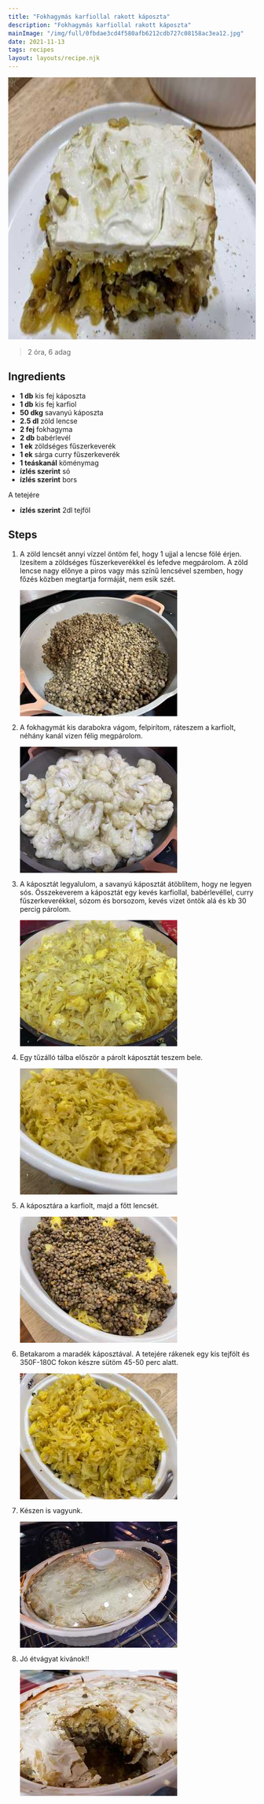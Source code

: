 ```yaml
---
title: "Fokhagymás karfiollal rakott káposzta"
description: "Fokhagymás karfiollal rakott káposzta"
mainImage: "/img/full/0fbdae3cd4f580afb6212cdb727c08158ac3ea12.jpg"
date: 2021-11-13
tags: recipes
layout: layouts/recipe.njk
---
```

                            
<p align="center"><a href="https://cookpad.com/hu/receptek/15695788-fokhagymas-karfiollal-rakott-kaposzta" rel="Recipe source page"><img width="751" height="532" src="/img/full/0fbdae3cd4f580afb6212cdb727c08158ac3ea12.jpg"/></a></p>

> 2 óra, 6 adag 

## Ingredients
* **1 db** kis fej káposzta
* **1 db** kis fej karfiol
* **50 dkg** savanyú káposzta
* **2.5 dl** zöld lencse
* **2 fej** fokhagyma
* **2 db** babérlevél
* **1 ek** zöldséges fűszerkeverék
* **1 ek** sárga curry fűszerkeverék
* **1 teáskanál** köménymag
* **ízlés szerint** só
* **ízlés szerint** bors

A tetejére
* **ízlés szerint** 2dl tejföl

## Steps

1. A zöld lencsét annyi vízzel öntöm fel, hogy 1 ujjal a lencse fölé érjen. Izesítem a zöldséges fűszerkeverékkel és lefedve megpárolom. A zöld lencse nagy előnye a piros vagy más színű lencsével szemben, hogy főzés közben megtartja formáját, nem esik szét.
 
    <p><img width="320" height="256" align="left" src="/img/full/85750db96fe502d7e1e380162acc0ff58444e1a5.jpg"/></p><div style="clear: both"/>

2. A fokhagymát kis darabokra vágom, felpirítom, ráteszem a karfiolt, néhány kanál vizen félig megpárolom.
 
    <p><img width="320" height="256" align="left" src="/img/full/26eb5e32dd0a9b6416ee3745ef62e61e7c4bfd4d.jpg"/></p><div style="clear: both"/>

3. A káposztát legyalulom, a savanyú káposztát átöblítem, hogy ne legyen sós. Összekeverem a káposztát egy kevés karfiollal, babérlevéllel, curry fűszerkeverékkel, sózom és borsozom, kevés vizet öntök alá és kb 30 percig párolom.
 
    <p><img width="320" height="256" align="left" src="/img/full/f7085a6daccae1a047e9e1ae3381caf36f6cdc02.jpg"/></p><div style="clear: both"/>

4. Egy tűzálló tálba először a párolt káposztát teszem bele.
 
    <p><img width="320" height="256" align="left" src="/img/full/b43edae56f53ed59c85c4b5607daf45ad6aaa36e.jpg"/></p><div style="clear: both"/>

5. A káposztára a karfiolt, majd a főtt lencsét.
 
    <p><img width="320" height="256" align="left" src="/img/full/925abe5a0e75c9798d1295d3bc697c8812e044ce.jpg"/></p><div style="clear: both"/>

6. Betakarom a maradék káposztával. A tetejére rákenek egy kis tejfölt és 350F-180C fokon készre sütöm 45-50 perc alatt.
 
    <p><img width="320" height="256" align="left" src="/img/full/9d4bfbc4aeaf5914b4ef6c8e945570182269ed9d.jpg"/></p><div style="clear: both"/>

7. Készen is vagyunk.
 
    <p><img width="320" height="256" align="left" src="/img/full/ebbeb960e7cc4a0bbb85d692039d0f91746e1577.jpg"/></p><div style="clear: both"/>

8. Jó étvágyat kivánok!!
 
    <p><img width="320" height="256" align="left" src="/img/full/8ef6d5541241d00bf06856d92362bb4d2ee0a5a7.jpg"/></p><div style="clear: both"/>

